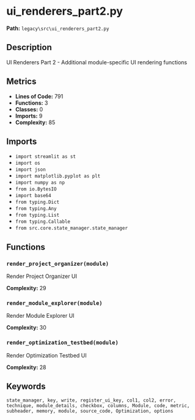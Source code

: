 # ui_renderers_part2.py

**Path:** `legacy\src\ui_renderers_part2.py`

## Description

UI Renderers Part 2 - Additional module-specific UI rendering functions

## Metrics

- **Lines of Code:** 791
- **Functions:** 3
- **Classes:** 0
- **Imports:** 9
- **Complexity:** 85

## Imports

- `import streamlit as st`
- `import os`
- `import json`
- `import matplotlib.pyplot as plt`
- `import numpy as np`
- `from io.BytesIO`
- `import base64`
- `from typing.Dict`
- `from typing.Any`
- `from typing.List`
- `from typing.Callable`
- `from src.core.state_manager.state_manager`

## Functions

### `render_project_organizer(module)`

Render Project Organizer UI

**Complexity:** 29

### `render_module_explorer(module)`

Render Module Explorer UI

**Complexity:** 30

### `render_optimization_testbed(module)`

Render Optimization Testbed UI

**Complexity:** 28

## Keywords

`state_manager, key, write, register_ui_key, col1, col2, error, technique, module_details, checkbox, columns, Module, code, metric, subheader, memory, module, source_code, Optimization, options`

